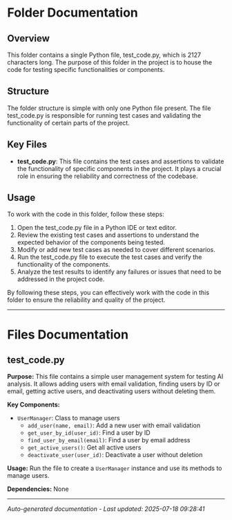 # Folder Documentation

## Overview
This folder contains a single Python file, test_code.py, which is 2127 characters long. The purpose of this folder in the project is to house the code for testing specific functionalities or components.

## Structure
The folder structure is simple with only one Python file present. The file test_code.py is responsible for running test cases and validating the functionality of certain parts of the project.

## Key Files
- **test_code.py**: This file contains the test cases and assertions to validate the functionality of specific components in the project. It plays a crucial role in ensuring the reliability and correctness of the codebase.

## Usage
To work with the code in this folder, follow these steps:
1. Open the test_code.py file in a Python IDE or text editor.
2. Review the existing test cases and assertions to understand the expected behavior of the components being tested.
3. Modify or add new test cases as needed to cover different scenarios.
4. Run the test_code.py file to execute the test cases and verify the functionality of the components.
5. Analyze the test results to identify any failures or issues that need to be addressed in the project code.

By following these steps, you can effectively work with the code in this folder to ensure the reliability and quality of the project.

---

# Files Documentation

## test_code.py

**Purpose:** This file contains a simple user management system for testing AI analysis. It allows adding users with email validation, finding users by ID or email, getting active users, and deactivating users without deleting them.

**Key Components:**
- `UserManager`: Class to manage users
  - `add_user(name, email)`: Add a new user with email validation
  - `get_user_by_id(user_id)`: Find a user by ID
  - `find_user_by_email(email)`: Find a user by email address
  - `get_active_users()`: Get all active users
  - `deactivate_user(user_id)`: Deactivate a user without deletion

**Usage:** Run the file to create a `UserManager` instance and use its methods to manage users.

**Dependencies:** None

---
*Auto-generated documentation - Last updated: 2025-07-18 09:28:41*
